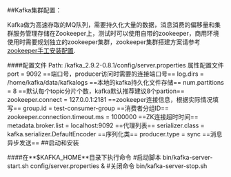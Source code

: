 ##Kafka集群配置：

Kafka做为高速存取的MQ队列，需要持久化大量的数据，消息消费的偏移量和集群服务管理存储在Zookeeper上，测试时可以使用自带的zookeeper，商用环境使用时需要规划独立的zookeeper集群，zookeeper集群搭建方案请参考[zookeeper手工安装配置](mailto:genghuanzhong@huaewi.com).

####配置文件
	 Path:   /kafka_2.9.2-0.8.1/config/server.properties	属性配置文件
	 port = 9092     ==端口号，producer访问时需要的连接端口号==
	 log.dirs = /home/kafka/data/kafkalogs ==本地的kafka持久化文件存储==
	 num.partitions = 8   ==默认每个topic分片个数，kafka默认推荐建议8个partion==
	 zookeeper.connect = 127.0.0.1:2181  ==zookeeper连接信息，根据实际情况填写==
	 group.id = test-consumer-group  ==消费者分组ID==
	 zookeeper.connection.timeout.ms = 1000000  ==ZK连接超时时间==
	 metadata.broker.list = localhost:9092 ==代理列表==
	 serializer.class = kafka.serializer.DefaultEncoder ==序列化类==
	 producer.type = sync ==消息异步发送==
##启动和安装

####在**$KAFKA_HOME**目录下执行命令
	#启动脚本
	bin/kafka-server-start.sh config/server.properties &
	#关闭命令
	bin/kafka-server-stop.sh
